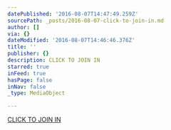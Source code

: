 ```yaml
---
datePublished: '2016-08-07T14:47:49.259Z'
sourcePath: _posts/2016-08-07-click-to-join-in.md
author: []
via: {}
dateModified: '2016-08-07T14:46:46.376Z'
title: ''
publisher: {}
description: CLICK TO JOIN IN
starred: true
inFeed: true
hasPage: false
inNav: false
_type: MediaObject

---
```

[CLICK TO JOIN IN][0]

[0]: http://www.surveygizmo.com/s3/2940737/The-Open-Leadership-Project "The Open Leadership Project"